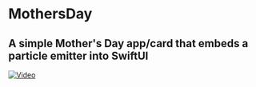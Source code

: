 # MothersDay
## A simple Mother's Day app/card that embeds a particle emitter into SwiftUI

[![Video](http://img.youtube.com/vi/R9CEKy4DSoM/0.jpg)](https://youtu.be/R9CEKy4DSoM "Video")
